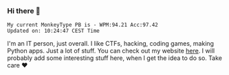 ### Hi there 👋
<!-- PB START -->
```
My current MonkeyType PB is - WPM:94.21 Acc:97.42
Updated on: 10:24:47 CEST Time
```
<!-- PB END -->
I'm an IT person, just overall. I like CTFs, hacking, coding games, making Python apps. Just a lot of stuff.
You can check out my website [here](https://skill3472.github.io/).
I will probably add some interesting stuff here, when I get the idea to do so. Take care ❤️
